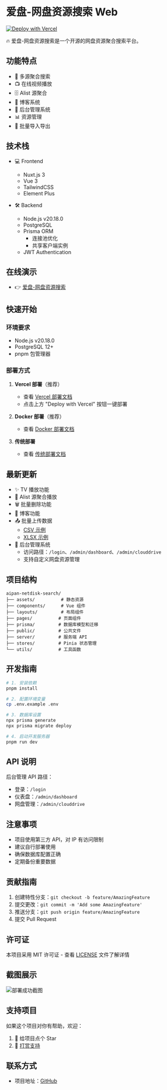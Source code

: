# 爱盘-网盘资源搜索 Web

[![Deploy with Vercel](https://vercel.com/button)](https://vercel.com/new/clone?repository-url=https://github.com/zxmlysxl/aipan-netdisk-search.git&project-name=aipan-netdisk-search&repository-name=aipan-netdisk-search)

🔥 爱盘-网盘资源搜索是一个开源的网盘资源聚合搜索平台。

## 功能特点

- 🎯 多源聚合搜索
- 📺 在线视频播放
- 🗄️ Alist 源聚合
- 📝 博客系统
- 🔐 后台管理系统
- 📊 资源管理
- 🚀 批量导入导出

## 技术栈

- 💻 Frontend
  - Nuxt.js 3
  - Vue 3
  - TailwindCSS
  - Element Plus

- 🛠 Backend
  - Node.js v20.18.0
  - PostgreSQL
  - Prisma ORM
    - 连接池优化
    - 共享客户端实例
  - JWT Authentication

## 在线演示

- 👉 [爱盘-网盘资源搜索](https://www.aipan.me)

## 快速开始

### 环境要求

- Node.js v20.18.0
- PostgreSQL 12+
- pnpm 包管理器

### 部署方式

1. **Vercel 部署**（推荐）
   - 查看 [Vercel 部署文档](/README_VERCEL.md)
   - 点击上方 "Deploy with Vercel" 按钮一键部署

2. **Docker 部署**（推荐）
   - 查看 [Docker 部署文档](/DEPLOY.md#docker-部署推荐)

3. **传统部署**
   - 查看 [传统部署文档](/DEPLOY.md#传统部署)

## 最新更新

- ✨ TV 播放功能
- 🔄 Alist 源聚合播放
- 🗑️ 批量删除功能
- 📝 博客功能
- 📤 批量上传数据
  - [CSV 示例](/assets/readme/demo/demo-multi.csv)
  - [XLSX 示例](https://r2cf.aipan.me/readme/demo/demo-multi.xls)
- 🔐 后台管理系统
  - 访问路径：`/login`、`/admin/dashboard`、`/admin/clouddrive`
  - 支持自定义网盘资源管理

## 项目结构

```
aipan-netdisk-search/
├── assets/          # 静态资源
├── components/      # Vue 组件
├── layouts/         # 布局组件
├── pages/          # 页面组件
├── prisma/         # 数据库模型和迁移
├── public/         # 公共文件
├── server/         # 服务端 API
├── stores/         # Pinia 状态管理
└── utils/          # 工具函数
```

## 开发指南

```bash
# 1. 安装依赖
pnpm install

# 2. 配置环境变量
cp .env.example .env

# 3. 数据库设置
npx prisma generate
npx prisma migrate deploy

# 4. 启动开发服务器
pnpm run dev
```

## API 说明

后台管理 API 路径：
- 登录：`/login`
- 仪表盘：`/admin/dashboard`
- 网盘管理：`/admin/clouddrive`

## 注意事项

- 项目使用第三方 API，对 IP 有访问限制
- 建议自行部署使用
- 确保数据库配置正确
- 定期备份重要数据

## 贡献指南

1. 创建特性分支：`git checkout -b feature/AmazingFeature`
2. 提交更改：`git commit -m 'Add some AmazingFeature'`
3. 推送分支：`git push origin feature/AmazingFeature`
4. 提交 Pull Request

## 许可证

本项目采用 MIT 许可证 - 查看 [LICENSE](LICENSE) 文件了解详情

## 截图展示

![部署成功截图](https://r2cf.aipan.me/readme/screen-6.png)

## 支持项目

如果这个项目对你有帮助，欢迎：

1. 🌟 给项目点个 Star
2. 💝 [打赏支持](https://www.aipan.me/donate)

## 联系方式

- 项目地址：[GitHub](https://github.com/zxmlysxl/aipan-netdisk-search)
